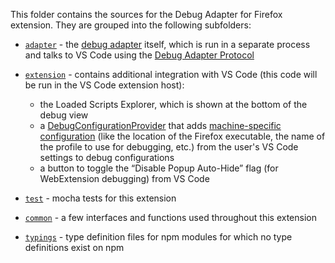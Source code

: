 This folder contains the sources for the Debug Adapter for Firefox extension.
They are grouped into the following subfolders:

* [`adapter`](./adapter) -
  the [debug adapter](https://code.visualstudio.com/api/extension-guides/debugger-extension#debugging-architecture-of-vs-code)
  itself, which is run in a separate process and talks to VS Code using the
  [Debug Adapter Protocol](https://microsoft.github.io/debug-adapter-protocol/)

* [`extension`](./extension) - contains additional integration with VS Code (this code will be run in the VS Code extension host):
  * the Loaded Scripts Explorer, which is shown at the bottom of the debug view
  * a [DebugConfigurationProvider](https://code.visualstudio.com/api/extension-guides/debugger-extension#using-a-debugconfigurationprovider)
    that adds [machine-specific configuration](https://github.com/firefox-devtools/vscode-firefox-debug#overriding-configuration-properties-in-your-settings)
    (like the location of the Firefox executable, the name of the profile to use for debugging, etc.)
    from the user's VS Code settings to debug configurations
  * a button to toggle the “Disable Popup Auto-Hide” flag (for WebExtension debugging) from VS Code

* [`test`](./test) - mocha tests for this extension

* [`common`](./common) - a few interfaces and functions used throughout this extension

* [`typings`](./typings) - type definition files for npm modules for which no type definitions exist on npm
